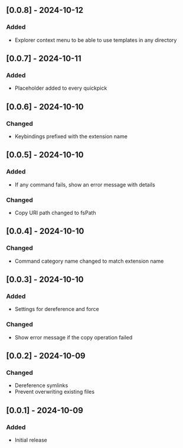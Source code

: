 ## [0.0.8] - 2024-10-12
### Added
- Explorer context menu to be able to use templates in any directory

## [0.0.7] - 2024-10-11
### Added
- Placeholder added to every quickpick

## [0.0.6] - 2024-10-10
### Changed
- Keybindings prefixed with the extension name

## [0.0.5] - 2024-10-10
### Added
- If any command fails, show an error message with details

### Changed
- Copy URI path changed to fsPath

## [0.0.4] - 2024-10-10
### Changed
- Command category name changed to match extension name

## [0.0.3] - 2024-10-10
### Added
- Settings for dereference and force

### Changed
- Show error message if the copy operation failed

## [0.0.2] - 2024-10-09
### Changed
- Dereference symlinks
- Prevent overwriting existing files

## [0.0.1] - 2024-10-09
### Added
- Initial release
